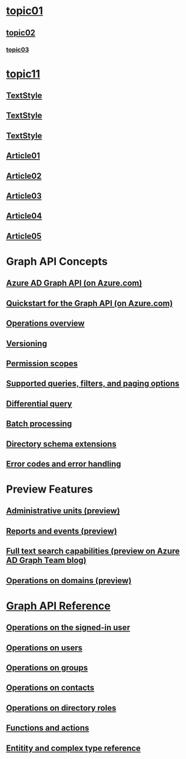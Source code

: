 # [topic01](Topic01.md) 
## [topic02](Topic02.md)
### [topic03](Topic03.md)
# [topic11](MarkdownExtension_API_APISwagger.md)
## [TextStyle](Markdown_TextStyle.md)
## [TextStyle](Markdown_LinkInsert.md)
## [TextStyle](Markdown_ListInsert.md)
## [Article01](6BD12C13-D9C3-4522-94D3-4AA44513AF57.md)
## [Article02](278e11ec-cb16-49d4-a13c-54b2c9f5ce88.md)
## [Article03](5714a225-befd-438a-9bb5-f6fdc50a4efb.md)
## [Article04](77443F05-E1C3-47FC-9167-963B2703936D.md)
## [Article05](b2ebdabd-217d-4915-86cc-5b05972f7270.md)
# Graph API Concepts
## [Azure AD Graph API (on Azure.com)](https://azure.microsoft.com/documentation/articles/active-directory-graph-api)
## [Quickstart for the Graph API (on Azure.com)](https://azure.microsoft.com/documentation/articles/active-directory-graph-api-quickstart)
## [Operations overview](howto/azure-ad-graph-api-operations-overview.md)
## [Versioning](howto/azure-ad-graph-api-versioning.md)
## [Permission scopes](howto/azure-ad-graph-api-permission-scopes.md)	
## [Supported queries, filters, and paging options](howto/azure-ad-graph-api-supported-queries-filters-and-paging-options.md)
## [Differential query](howto/azure-ad-graph-api-differential-query.md)
## [Batch processing](howto/azure-ad-graph-api-batch-processing.md)
## [Directory schema extensions](howto/azure-ad-graph-api-directory-schema-extensions.md)
## [Error codes and error handling](howto/azure-ad-graph-api-error-codes-and-error-handling.md)
# Preview Features
## [Administrative units (preview)](howto/azure-ad-administrative-units-preview.md)
## [Reports and events (preview)](howto/azure-ad-reports-and-events-preview.md)
## [Full text search capabilities (preview on Azure AD Graph Team blog)](http://blogs.msdn.com/b/aadgraphteam/archive/2015/03/15/full-text-search-capabilities-in-azure-ad-graph-api-preview.aspx)
## [Operations on domains (preview)](api/domains-operations.md)
# [Graph API Reference](api/api-catalog.md)
## [Operations on the signed-in user](api/signed-in-user-operations.md)
## [Operations on users](User/users-operations.md)
## [Operations on groups](api/groups-operations.md)
## [Operations on contacts](api/contacts-operations.md)
## [Operations on directory roles](api/directoryroles-operations.md)
## [Functions and actions](api/functions-and-actions.md)
## [Entitity and complex type reference](api/entity-and-complex-type-reference.md)